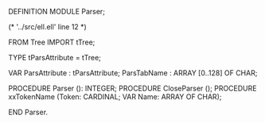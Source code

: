 DEFINITION MODULE Parser;

(* '../src/ell.ell' line 12 *)

FROM Tree	IMPORT	tTree;

TYPE tParsAttribute = tTree;


VAR
  ParsAttribute	: tParsAttribute;
  ParsTabName	: ARRAY [0..128] OF CHAR;

PROCEDURE Parser (): INTEGER;
PROCEDURE CloseParser ();
PROCEDURE xxTokenName (Token: CARDINAL; VAR Name: ARRAY OF CHAR);

END Parser.
